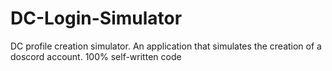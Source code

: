 # DC-Login-Simulator
DC profile creation simulator. An application that simulates the creation of a doscord account. 100% self-written code 
